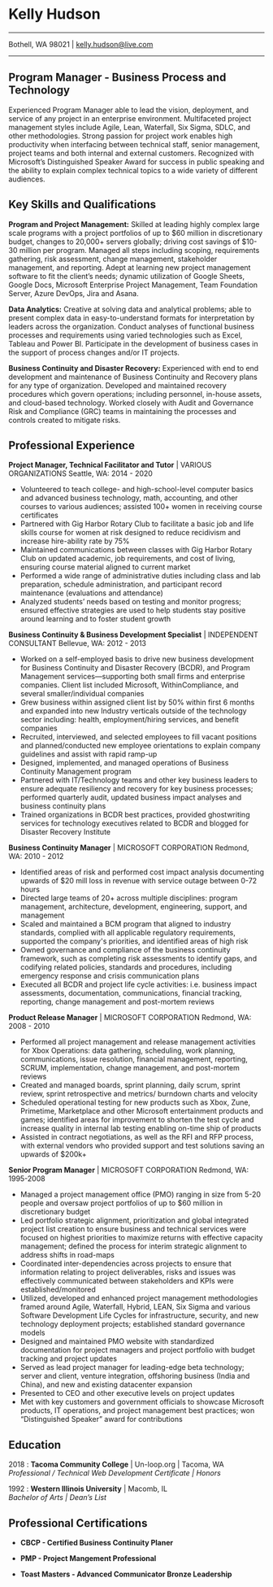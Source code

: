 **Kelly Hudson**
============

-------------------     ----------------------------
Bothell, WA 98021 | kelly.hudson@live.com
-------------------     ----------------------------

**Program Manager - Business Process and Technology**
---------

Experienced Program Manager able to lead the vision, deployment, and service of any project in an enterprise environment.  Multifaceted project management styles include Agile, Lean, Waterfall, Six Sigma, SDLC, and other methodologies. Strong passion for project work enables high productivity when interfacing between technical staff, senior management, project teams and both internal and external customers. Recognized with Microsoft’s Distinguished Speaker Award for success in public speaking and the ability to explain complex technical topics to a wide variety of different audiences.

**Key Skills and Qualifications**
----------

**Program and Project Management:** Skilled at leading highly complex large scale programs with a project portfolios of up to $60 million in discretionary budget, changes to 20,000+ servers globally; driving cost savings of $10-30 million per program. Managed all steps including scoping, requirements gathering, risk assessment, change management, stakeholder management, and reporting.  Adept at learning new project management software to fit the client’s needs; dynamic utilization of Google Sheets, Google Docs, Microsoft Enterprise Project Management, Team Foundation Server, Azure DevOps, Jira and Asana. 

**Data Analytics:** Creative at solving data and analytical problems; able to present complex data in easy-to-understand formats for interpretation by leaders across the organization. Conduct analyses of functional business processes and requirements using varied technologies such as Excel, Tableau and Power BI. Participate in the development of business cases in the support of process changes and/or IT projects. 

**Business Continuity and Disaster Recovery:** Experienced with end to end development and maintenance of Business Continuity and Recovery plans for any type of organization. Developed and maintained recovery procedures which govern operations; including personnel, in-house assets, and cloud-based technology. Worked closely with Audit and Governance Risk and Compliance (GRC) teams in maintaining the processes and controls created to mitigate risks.


**Professional Experience**
--------------------

**Project Manager, Technical Facilitator and Tutor** | VARIOUS ORGANIZATIONS 	Seattle, WA: 2014 - 2020
-	Volunteered to teach college- and high-school-level computer basics and advanced business technology, math, accounting, and other courses to various audiences; assisted 100+ women in receiving course certificates
-	Partnered with Gig Harbor Rotary Club to facilitate a basic job and life skills course for women at risk designed to reduce recidivism and increase hire-ability rate by 75%
-	Maintained communications between classes with Gig Harbor Rotary Club on updated academic, job requirements, and cost of living, ensuring course material aligned to current market 
-	Performed a wide range of administrative duties including class and lab preparation, schedule administration, and participant record maintenance (evaluations and attendance)
-	Analyzed students’ needs based on testing and monitor progress; ensured effective strategies are used to help students stay positive around learning and to foster student growth

**Business Continuity & Business Development Specialist** | INDEPENDENT CONSULTANT 	Bellevue, WA: 2012 - 2013
-	Worked on a self-employed basis to drive new business development for Business Continuity and Disaster Recovery (BCDR), and Program Management services—supporting both small firms and enterprise companies.  Client list included Microsoft, WithinCompliance, and several smaller/individual companies
-	Grew business within assigned client list by 50% within first 6 months and expanded into new Industry verticals outside of the technology sector including: health, employment/hiring services, and benefit companies
-	Recruited, interviewed, and selected employees to fill vacant positions and planned/conducted new employee orientations to explain company guidelines and assist with rapid ramp-up 
-	Designed, implemented, and managed operations of Business Continuity Management program 
-	Partnered with IT/Technology teams and other key business leaders to ensure adequate resiliency and recovery for key business processes; performed quarterly audit, updated business impact analyses and business continuity plans
-	Trained organizations in BCDR best practices, provided ghostwriting services for technology executives related to BCDR and blogged for Disaster Recovery Institute

**Business Continuity Manager** | MICROSOFT CORPORATION 	Redmond, WA: 2010 - 2012
-	Identified areas of risk and performed cost impact analysis documenting upwards of $20 mill loss in revenue with service outage between 0-72 hours
-	Directed large teams of 20+ across multiple disciplines: program management, architecture, development, engineering, support, and management 
-	Scaled and maintained a BCM program that aligned to industry standards, complied with all applicable regulatory requirements, supported the company's priorities, and identified areas of high risk
-	Owned governance and compliance of the business continuity framework, such as completing risk assessments to identify gaps, and codifying related policies, standards and procedures, including emergency response and crisis communication plans
-	Executed all BCDR and project life cycle activities: i.e. business impact assessments, documentation, communications, financial tracking, reporting, change management and post-mortem reviews

**Product Release Manager** | MICROSOFT CORPORATION 	Redmond, WA: 2008 - 2010
-	Performed all project management and release management activities for Xbox Operations: data gathering, scheduling, work planning, communications, issue resolution, financial management, reporting, SCRUM, implementation, change management, and post-mortem reviews
-	Created and managed boards, sprint planning, daily scrum, sprint review, sprint retrospective and metrics/ burndown charts and velocity
-	Scheduled operational testing for new products such as Xbox, Zune, Primetime, Marketplace and other Microsoft entertainment products and games; identified areas for improvement to shorten the test cycle and increase quality in internal lab testing enabling on-time ship of products
-	Assisted in contract negotiations, as well as the RFI and RFP process, with external vendors who provided support and test solutions saving an upwards of $200k+

**Senior Program Manager** | MICROSOFT CORPORATION 	Redmond, WA: 1995-2008
-	Managed a project management office (PMO) ranging in size from 5-20 people and oversaw project portfolios of up to $60 million in discretionary budget
-	Led portfolio strategic alignment, prioritization and global integrated project list creation to ensure business and technical services were focused on highest priorities to maximize returns with effective capacity management; defined the process for interim strategic alignment to address shifts in road-maps
-	Coordinated inter-dependencies across projects to ensure that information relating to project deliverables, risks and issues was effectively communicated between stakeholders and KPIs were established/monitored
-	Utilized, developed and enhanced project management methodologies framed around Agile, Waterfall, Hybrid, LEAN, Six Sigma and various Software Development Life Cycles for infrastructure, security, and new technology deployment projects; established standard governance models 
-	Designed and maintained PMO website with standardized documentation for project managers and project portfolio with budget tracking and project updates 
-	Served as lead project manager for leading-edge beta technology; server and client, venture integration, offshoring business (India and China), and new and existing datacenter expansion
-	Presented to CEO and other executive levels on project updates
-	Met with key customers and government officials to showcase Microsoft products, IT operations, and project management best practices; won “Distinguished Speaker” award for contributions

**Education**
---------

2018
:     **Tacoma Community College** | Un-loop.org | Tacoma, WA	     
      *Professional / Technical Web Development Certificate | Honors*

1992
:    **Western Illinois University** | Macomb, IL	      
     *Bachelor of Arts | Dean’s List*


**Professional Certifications**
---------

- **CBCP - Certified Business Continuity Planer**  

- **PMP - Project Mangement Professional**  

- **Toast Masters - Advanced Communicator Bronze Leadership**  


   
 
